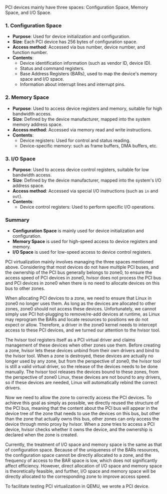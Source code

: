 PCI devices mainly have three spaces: Configuration Space, Memory Space, and I/O Space.

### 1. Configuration Space
- **Purpose**: Used for device initialization and configuration.
- **Size**: Each PCI device has 256 bytes of configuration space.
- **Access method**: Accessed via bus number, device number, and function number.
- **Contents**:
  - Device identification information (such as vendor ID, device ID).
  - Status and command registers.
  - Base Address Registers (BARs), used to map the device's memory space and I/O space.
  - Information about interrupt lines and interrupt pins.

### 2. Memory Space
- **Purpose**: Used to access device registers and memory, suitable for high bandwidth access.
- **Size**: Defined by the device manufacturer, mapped into the system memory address space.
- **Access method**: Accessed via memory read and write instructions.
- **Contents**:
  - Device registers: Used for control and status reading.
  - Device-specific memory: such as frame buffers, DMA buffers, etc.

### 3. I/O Space
- **Purpose**: Used to access device control registers, suitable for low bandwidth access.
- **Size**: Defined by the device manufacturer, mapped into the system's I/O address space.
- **Access method**: Accessed via special I/O instructions (such as `in` and `out`).
- **Contents**:
  - Device control registers: Used to perform specific I/O operations.

### Summary
- **Configuration Space** is mainly used for device initialization and configuration.
- **Memory Space** is used for high-speed access to device registers and memory.
- **I/O Space** is used for low-speed access to device control registers.

PCI virtualization mainly involves managing the three spaces mentioned above. Considering that most devices do not have multiple PCI buses, and the ownership of the PCI bus generally belongs to zone0, to ensure the access speed of PCI devices in zone0, hvisor does not process the PCI bus and PCI devices in zone0 when there is no need to allocate devices on this bus to other zones.

When allocating PCI devices to a zone, we need to ensure that Linux in zone0 no longer uses them. As long as the devices are allocated to other zones, zone0 should not access these devices. Unfortunately, we cannot simply use PCI hot-plugging to remove/re-add devices at runtime, as Linux may reprogram the BARs and locate resources to positions we do not expect or allow. Therefore, a driver in the zone0 kernel needs to intercept access to these PCI devices, and we turned our attention to the hvisor tool.

The hvisor tool registers itself as a PCI virtual driver and claims management of these devices when other zones use them. Before creating a zone, hvisor lets these devices unbind from their own drivers and bind to the hvisor tool. When a zone is destroyed, these devices are actually no longer used by any zone, but from the perspective of zone0, the hvisor tool is still a valid virtual driver, so the release of the devices needs to be done manually. The hvisor tool releases the devices bound to these zones, from the perspective of zone0 Linux, these devices are not bound to any drivers, so if these devices are needed, Linux will automatically rebind the correct drivers.

Now we need to allow the zone to correctly access the PCI devices. To achieve this goal as simply as possible, we directly reused the structure of the PCI bus, meaning that the content about the PCI bus will appear in the device tree of the zone that needs to use the devices on this bus, but other than the zone that actually owns this bus, other zones can only access the device through mmio proxy by hvisor. When a zone tries to access a PCI device, hvisor checks whether it owns the device, and the ownership is declared when the zone is created.

Currently, the treatment of I/O space and memory space is the same as that of configuration space. Because of the uniqueness of the BARs resources, the configuration space cannot be directly allocated to a zone, and the frequency of access to the BAR space is low, which does not significantly affect efficiency. However, direct allocation of I/O space and memory space is theoretically feasible, and further, I/O space and memory space will be directly allocated to the corresponding zone to improve access speed.

To facilitate testing PCI virtualization in QEMU, we wrote a PCI device.